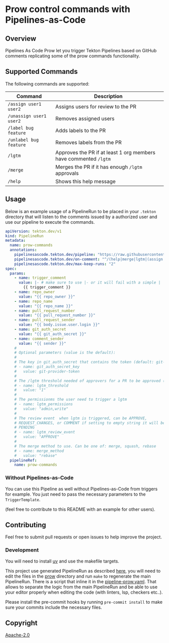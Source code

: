 # Prow control commands with Pipelines-as-Code

## Overview

Pipelines As Code Prow let you trigger Tekton Pipelines based on GitHub comments replicating some of the prow commands functionality.

## Supported Commands

The following commands are supported:

| Command                 | Description                                                      |
|-------------------------|------------------------------------------------------------------|
| `/assign user1 user2`   | Assigns users for review to the PR                               |
| `/unassign user1 user2` | Removes assigned users                                           |
| `/label bug feature`    | Adds labels to the PR                                            |
| `/unlabel bug feature`  | Removes labels from the PR                                       |
| `/lgtm`                 | Approves the PR if at least 1 org members have commented `/lgtm` |
| `/merge`                | Merges the PR if it has enough `/lgtm` approvals                 |
| `/help`                 | Shows this help message                                          |

## Usage

Below is an example usage of a PipelineRun to be placed in your `.tekton`
directory that will listen to the comments issued by a authorized user and use
our pipeline to execute the commands.

```yaml
apiVersion: tekton.dev/v1
kind: PipelineRun
metadata:
  name: prow-commands
  annotations:
    pipelinesascode.tekton.dev/pipeline: "https://raw.githubusercontent.com/openshift-pipelines/pipelines-as-code-prow/refs/heads/main/pipeline-prow.yaml"
    pipelinesascode.tekton.dev/on-comment: "^/(help|merge|lgtm|(assign|unassign|label|unlabel)[ ].*)$"
    pipelinesascode.tekton.dev/max-keep-runs: "2"
spec:
  params:
    - name: trigger_comment
      value: |- # make sure to use |- or it will fail with a simple |
        {{ trigger_comment }}
    - name: repo_owner
      value: "{{ repo_owner }}"
    - name: repo_name
      value: "{{ repo_name }}"
    - name: pull_request_number
      value: "{{ pull_request_number }}"
    - name: pull_request_sender
      value: "{{ body.issue.user.login }}"
    - name: git_auth_secret
      value: "{{ git_auth_secret }}"
    - name: comment_sender
      value: "{{ sender }}"
    #
    # Optional parameters (value is the default):
    #
    # The key in git_auth_secret that contains the token (default: git-provider-token)
    # - name: git_auth_secret_key
    #   value: git-provider-token
    #
    # The /lgtm threshold needed of approvers for a PR to be approved (default: 1)
    # - name: lgtm_threshold
    #   value: "1"
    #
    # The permissionms the user need to trigger a lgtm
    # - name: lgtm_permissions
    #   value: "admin,write"
    #
    # The review event  when lgtm is triggered, can be APPROVE,
    # REQUEST_CHANGES, or COMMENT if setting to empty string it will be set as
    # PENDING
    # - name: lgtm_review_event
    #   value: "APPROVE"
    #
    # The merge method to use. Can be one of: merge, squash, rebase
    # - name: merge_method
    #   value: "rebase"
  pipelineRef:
    name: prow-commands
```

### Without Pipelines-as-Code

You can use this Pipeline as well without Pipelines-as-Code from triggers for
example. You just need to pass the necessary parameters to the
`TriggerTemplate`.

(feel free to contribute to this README with an example for other users).

## Contributing

Feel free to submit pull requests or open issues to help improve the
project.

### Development

You will need to install [uv](https://github.com/astral-sh/uv) and use the
makefile targets.

This project use generated PipelineRun as described
[here](https://blog.chmouel.com/2020/07/28/tekton-yaml-templates-and-script-feature/),
you will need to edit the files in the [prow](./prow) directory and run `make` to regenerate
the main PipelineRun. There is a script that inline it in the [pipeline-prow.yaml](./pipeline-prow.yaml).
That allows to separate the logic from the main PipelineRun and be able to use
your editor properly when editing the code (with linters, lsp, checkers etc..).

Please install the pre-commit hooks by running `pre-commit install` to make sure
your commits include the necessary files.

## Copyright

[Apache-2.0](./LICENSE)
